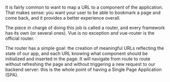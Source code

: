It is fairly common to want to map a URL to a component of the application. That makes sense: you want your user to be able to bookmark a page and come back, and it provides a better experience overall.

The piece in charge of doing this job is called a router, and every framework has its own (or several ones). Vue is no exception and vue-router is the official router.

The router has a simple goal: the creation of meaningful URLs reflecting the state of our app, and each URL knowing what component should be initialized and inserted in the page. It will navigate from route to route without refreshing the page and without triggering a new request to our backend server: this is the whole point of having a Single Page Application (SPA).



